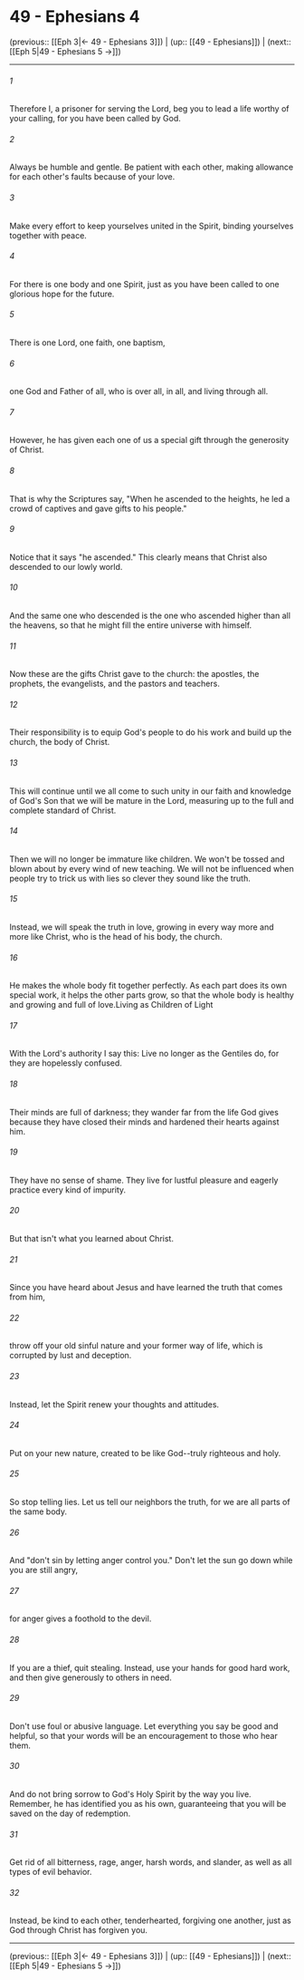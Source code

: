 # 49 - Ephesians 4

(previous:: [[Eph 3|← 49 - Ephesians 3]]) | (up:: [[49 - Ephesians]]) | (next:: [[Eph 5|49 - Ephesians 5 →]])

***


###### 1 
Therefore I, a prisoner for serving the Lord, beg you to lead a life worthy of your calling, for you have been called by God. 

###### 2 
Always be humble and gentle. Be patient with each other, making allowance for each other's faults because of your love. 

###### 3 
Make every effort to keep yourselves united in the Spirit, binding yourselves together with peace. 

###### 4 
For there is one body and one Spirit, just as you have been called to one glorious hope for the future. 

###### 5 
There is one Lord, one faith, one baptism, 

###### 6 
one God and Father of all, who is over all, in all, and living through all. 

###### 7 
However, he has given each one of us a special gift through the generosity of Christ. 

###### 8 
That is why the Scriptures say, "When he ascended to the heights, he led a crowd of captives and gave gifts to his people." 

###### 9 
Notice that it says "he ascended." This clearly means that Christ also descended to our lowly world. 

###### 10 
And the same one who descended is the one who ascended higher than all the heavens, so that he might fill the entire universe with himself. 

###### 11 
Now these are the gifts Christ gave to the church: the apostles, the prophets, the evangelists, and the pastors and teachers. 

###### 12 
Their responsibility is to equip God's people to do his work and build up the church, the body of Christ. 

###### 13 
This will continue until we all come to such unity in our faith and knowledge of God's Son that we will be mature in the Lord, measuring up to the full and complete standard of Christ. 

###### 14 
Then we will no longer be immature like children. We won't be tossed and blown about by every wind of new teaching. We will not be influenced when people try to trick us with lies so clever they sound like the truth. 

###### 15 
Instead, we will speak the truth in love, growing in every way more and more like Christ, who is the head of his body, the church. 

###### 16 
He makes the whole body fit together perfectly. As each part does its own special work, it helps the other parts grow, so that the whole body is healthy and growing and full of love.Living as Children of Light 

###### 17 
With the Lord's authority I say this: Live no longer as the Gentiles do, for they are hopelessly confused. 

###### 18 
Their minds are full of darkness; they wander far from the life God gives because they have closed their minds and hardened their hearts against him. 

###### 19 
They have no sense of shame. They live for lustful pleasure and eagerly practice every kind of impurity. 

###### 20 
But that isn't what you learned about Christ. 

###### 21 
Since you have heard about Jesus and have learned the truth that comes from him, 

###### 22 
throw off your old sinful nature and your former way of life, which is corrupted by lust and deception. 

###### 23 
Instead, let the Spirit renew your thoughts and attitudes. 

###### 24 
Put on your new nature, created to be like God--truly righteous and holy. 

###### 25 
So stop telling lies. Let us tell our neighbors the truth, for we are all parts of the same body. 

###### 26 
And "don't sin by letting anger control you." Don't let the sun go down while you are still angry, 

###### 27 
for anger gives a foothold to the devil. 

###### 28 
If you are a thief, quit stealing. Instead, use your hands for good hard work, and then give generously to others in need. 

###### 29 
Don't use foul or abusive language. Let everything you say be good and helpful, so that your words will be an encouragement to those who hear them. 

###### 30 
And do not bring sorrow to God's Holy Spirit by the way you live. Remember, he has identified you as his own, guaranteeing that you will be saved on the day of redemption. 

###### 31 
Get rid of all bitterness, rage, anger, harsh words, and slander, as well as all types of evil behavior. 

###### 32 
Instead, be kind to each other, tenderhearted, forgiving one another, just as God through Christ has forgiven you.

***

(previous:: [[Eph 3|← 49 - Ephesians 3]]) | (up:: [[49 - Ephesians]]) | (next:: [[Eph 5|49 - Ephesians 5 →]])
